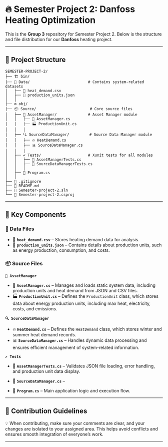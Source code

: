 # 🔥 Semester Project 2: **Danfoss** Heating Optimization  

This is the **Group 3** repository for Semester Project 2. Below is the structure and file distribution for our **Danfoss** heating project.  

---

## 📁 **Project Structure**  
```plaintext
SEMESTER-PROJECT-2/
├── 🏗️ bin/                          
├── 📂 Data/                          # Contains system-related datasets
│   ├── 📄 heat_demand.csv           
│   ├── 📄 production_units.json      
│   │
├── ⚙️ obj/                           
├── 📦 Source/                        # Core source files
│   ├── 🏢 AssetManager/              # Asset Manager module
│   │   ├── 📜 AssetManager.cs        
│   │   ├── 🏭 ProductionUnit.cs    
│   │   │
│   ├── 🔍 SourceDataManager/         # Source Data Manager module
│   │   ├── 🔥 HeatDemand.cs          
│   │   ├── 📊 SourceDataManager.cs   
│   │   │
│   ├── ✔️ Tests/                     # Xunit tests for all modules
│   │   ├── 📝 AssetManagerTests.cs  
│   │   ├── 📝 SourceDataManagerTests.cs 
│   │   │
│   ├── 🚀 Program.cs                 
│   │
├── 📄 .gitignore                     
├── 📘 README.md                      
├── 🔧 Semester-project-2.sln        
└── 🔧 Semester-project-2.csproj 
```

---

## 📜 **Key Components**  

### **📂 Data Files**  
- 📄 **`heat_demand.csv`** – Stores heating demand data for analysis.  
- 📄 **`production_units.json`** – Contains details about production units, such as energy production, consumption, and costs.  


### 📦 Source Files
**`🏢 AssetManager`**  
- 📜 **`AssetManager.cs`** – Manages and loads static system data, including production units and heat demand from JSON and CSV files.  
- 🏭 **`ProductionUnit.cs`** – Defines the `ProductionUnit` class, which stores data about energy production units, including max heat, electricity, costs, and emissions.

**`🔍 SourceDataManager`**  
- 🔥 **`HeatDemand.cs`** – Defines the `HeatDemand` class, which stores winter and summer heat demand records.
- 📊 **`SourceDataManager.cs`** – Handles dynamic data processing and ensures efficient management of system-related information.

**`✔️ Tests`**  
- 📝 **`AssetManagerTests.cs`** – Validates JSON file loading, error handling, and production unit data display.
- 📝 **`SourceDataManager.cs`** – 

- 🚀 **`Program.cs`** – Main application logic and execution flow.
---

## 👥 **Contribution Guidelines**  
💡 When contributing, make sure your comments are clear, and your changes are isolated to your assigned area. This helps avoid conflicts and ensures smooth integration of everyone’s work.  

---
